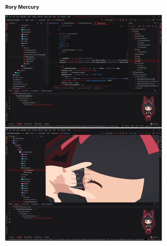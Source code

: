 ### Rory Mercury

![rory dark code](../assets/screenshots/gate/rory_dark_code.png)
![rory dark code](../assets/screenshots/gate/rory_dark_background.png)
